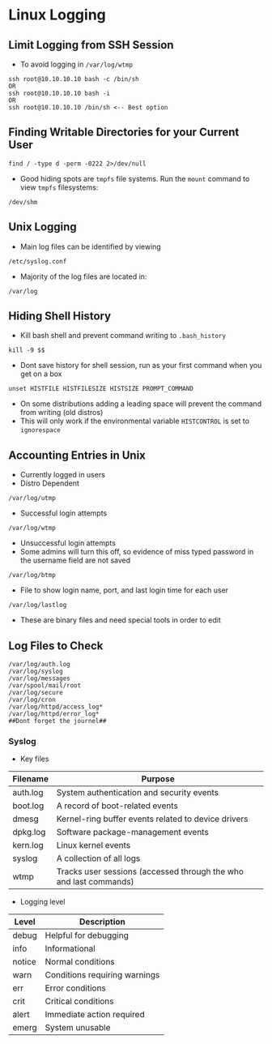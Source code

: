 # Linux Logging

## Limit Logging from SSH Session

* To avoid logging in `/var/log/wtmp`&#x20;

```
ssh root@10.10.10.10 bash -c /bin/sh
OR
ssh root@10.10.10.10 bash -i
OR 
ssh root@10.10.10.10 /bin/sh <-- Best option
```

## Finding Writable Directories for your Current User

```
find / -type d -perm -0222 2>/dev/null
```

* Good hiding spots are `tmpfs` file systems. Run the `mount` command to view `tmpfs` filesystems:

```
/dev/shm
```

## Unix Logging

* Main log files can be identified by viewing

```
/etc/syslog.conf
```

* Majority of the log files are located in:

```
/var/log
```

## Hiding Shell History

* Kill bash shell and prevent command writing to `.bash_history`

```
kill -9 $$
```

* Dont save history for shell session, run as your first command when you get on a box

```
unset HISTFILE HISTFILESIZE HISTSIZE PROMPT_COMMAND
```

* On some distributions adding a leading space will prevent the command from writing (old distros)
* This will only work if the environmental variable `HISTCONTROL` is set to `ignorespace`

## Accounting Entries in Unix

* Currently logged in users
* Distro Dependent

```
/var/log/utmp
```

* Successful login attempts

```
/var/log/wtmp
```

* Unsuccessful login attempts
* Some admins will turn this off, so evidence of miss typed password in the username field are not saved

```
/var/log/btmp
```

* File to show login name, port, and last login time for each user

```
/var/log/lastlog
```

* These are binary files and need special tools in order to edit

## Log Files to Check

```
/var/log/auth.log
/var/log/syslog
/var/log/messages
/var/spool/mail/root
/var/log/secure
/var/log/cron
/var/log/httpd/access_log*
/var/log/httpd/error_log*
##Dont forget the journel##
```

### Syslog&#x20;

* Key files

| Filename | Purpose                                                           |
| -------- | ----------------------------------------------------------------- |
| auth.log | System authentication and security events                         |
| boot.log | A record of boot-related events                                   |
| dmesg    | Kernel-ring buffer events related to device drivers               |
| dpkg.log | Software package-management events                                |
| kern.log | Linux kernel events                                               |
| syslog   | A collection of all logs                                          |
| wtmp     | Tracks user sessions (accessed through the who and last commands) |

* Logging level&#x20;



| Level  | Description                   |
| ------ | ----------------------------- |
| debug  | Helpful for debugging         |
| info   | Informational                 |
| notice | Normal conditions             |
| warn   | Conditions requiring warnings |
| err    | Error conditions              |
| crit   | Critical conditions           |
| alert  | Immediate action required     |
| emerg  | System unusable               |
